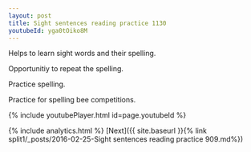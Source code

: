 ```yaml
---
layout: post
title: Sight sentences reading practice 1130
youtubeId: yga0tOiko8M
---
```

 
 
Helps to learn sight words and their spelling.

Opportunitiy to repeat the spelling. 

Practice spelling. 
 
Practice for spelling bee competitions. 
 
{% include youtubePlayer.html id=page.youtubeId %}
 
 
{% include analytics.html %} 
[Next]({{ site.baseurl }}{% link  split1/_posts/2016-02-25-Sight sentences reading practice 909.md%})
 
